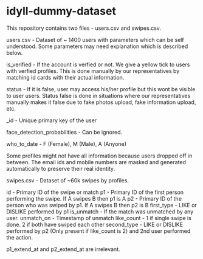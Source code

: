 # idyll-dummy-dataset

This repository contains two files - users.csv and swipes.csv.

users.csv - Dataset of ~ 1400 users with parameters which can be self understood. Some parameters may need explanation which is described below.

  is_verified - If the account is verfied or not. We give a yellow tick to users with verfied profiles. This is done manually by our representatives by matching id cards with their actual information.

  status - If it is false, user may access his/her profile but this wont be visible to user users. Status false is done in situations where our representatives manually makes it false due to fake photos upload, fake information upload, etc.

  _id - Unique primary key of the user
   
  face_detection_probabilities - Can be ignored.
  
  who_to_date - F (Female), M (Male), A (Anyone)
  
Some profiles might not have all information because users dropped off in between. The email ids and mobile numbers are masked and generated automatically to preserve their real identity.

swipes.csv - Dataset of ~60k swipes by profiles.
  
  id - Primary ID of the swipe or match
  p1 - Primary ID of the first person performing the swipe. If A swipes B then p1 is A
  p2 - Primary ID of the person who was swiped by p1. If A swipes B then p2 is B
  first_type - LIKE or DISLIKE performed by p1
  is_unmatch - If the match was unmatched by any user.
  unmatch_on - Timestamp of unmatch
  like_count - 1 if single swipe is done. 2 if both have swiped each other
  second_type - LIKE or DISLIKE performed by p2 (Only present if like_count is 2) and 2nd user performed the action.
  
  p1_extend_at and p2_extend_at are irrelevant. 
  
